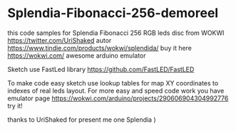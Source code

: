 # Splendia-Fibonacci-256-demoreel

this code samples for Splendia Fibonacci 256 RGB leds disc from WOKWI 
https://twitter.com/UriShaked autor  
https://www.tindie.com/products/wokwi/splendida/  buy it here 
https://wokwi.com/ awesome arduino emulator

Sketch use FastLed library https://github.com/FastLED/FastLED 

To make code easy sketch use lookup tables for map XY coordinates to indexes of real leds layout. 
For more easy and speed code work you have emulator page https://wokwi.com/arduino/projects/290606904304992776 try it!

thanks to UriShaked for present me one Splendia )
